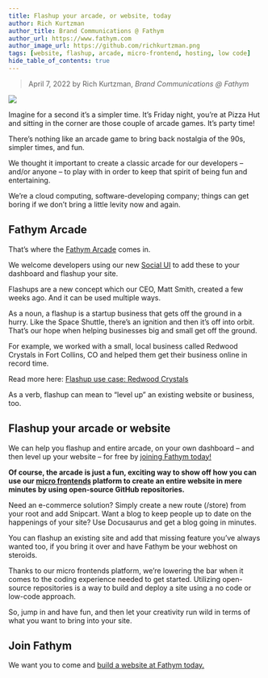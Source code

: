 ```yaml
---
title: Flashup your arcade, or website, today
author: Rich Kurtzman
author_title: Brand Communications @ Fathym
author_url: https://www.fathym.com
author_image_url: https://github.com/richkurtzman.png
tags: [website, flashup, arcade, micro-frontend, hosting, low code]
hide_table_of_contents: true
---
```


> April 7, 2022 by Rich Kurtzman, _Brand Communications @ Fathym_

![](/img/arcademachines.jpg)

Imagine for a second it’s a simpler time. It’s Friday night, you’re at Pizza Hut and sitting in the corner are those couple of arcade games. It’s party time!  

There’s nothing like an arcade game to bring back nostalgia of the 90s, simpler times, and fun. 

We thought it important to create a classic arcade for our developers – and/or anyone – to play with in order to keep that spirit of being fun and entertaining.  

We’re a cloud computing, software-developing company; things can get boring if we don’t bring a little levity now and again.  

## Fathym Arcade

That’s where the [Fathym Arcade](https://arcade.fathym.com) comes in.  

We welcome developers using our new [Social UI](https://www.fathym.com/blog/articles/2022/march/2022-03-02-introducing-fathyms-social-ui) to add these to your dashboard and flashup your site.  

Flashups are a new concept which our CEO, Matt Smith, created a few weeks ago. And it can be used multiple ways.  

As a noun, a flashup is a startup business that gets off the ground in a hurry. Like the Space Shuttle, there’s an ignition and then it’s off into orbit. That’s our hope when helping businesses big and small get off the ground.  

For example, we worked with a small, local business called Redwood Crystals in Fort Collins, CO and helped them get their business online in record time.  

Read more here: [Flashup use case: Redwood Crystals](https://www.fathym.com/blog/articles/2022/february/2022-02-23-flashup-use-case-redwood-crystals)  

As a verb, flashup can mean to “level up” an existing website or business, too.  

## Flashup your arcade or website

We can help you flashup and entire arcade, on your own dashboard – and then level up your website – for free by [joining Fathym today!](https://www.fathym.com/dashboard) 

**Of course, the arcade is just a fun, exciting way to show off how you can use our [micro frontends](https://www.fathym.com/blog/articles/2022/march/2022-03-14-a-simple-micro-frontends-explainer) platform to create an entire website in mere minutes by using open-source GitHub repositories.**  

Need an e-commerce solution? Simply create a new route (/store) from your root and add Snipcart. Want a blog to keep people up to date on the happenings of your site? Use Docusaurus and get a blog going in minutes.  

You can flashup an existing site and add that missing feature you’ve always wanted too, if you bring it over and have Fathym be your webhost on steroids.   

Thanks to our micro frontends platform, we’re lowering the bar when it comes to the coding experience needed to get started. Utilizing open-source repositories is a way to build and deploy a site using a no code or low-code approach. 

So, jump in and have fun, and then let your creativity run wild in terms of what you want to bring into your site.  

 ## Join Fathym

We want you to come and [build a website at Fathym today.](https://www.fathym.com/dashboard)
